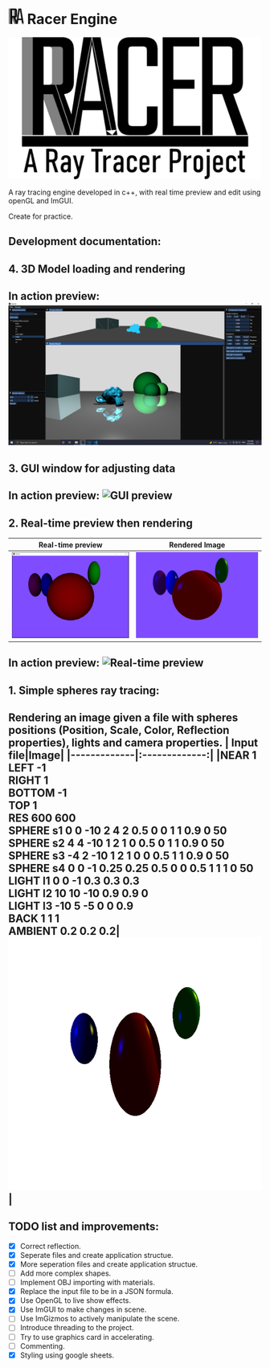 # <img src="assets/logo/racer-icon.png" alt="drawing" style="width:2ex;"/> Racer Engine
<img src="assets/logo/racer-logo.png" alt="drawing" style="width:600px;"/>

A ray tracing engine developed in c++, with real time preview and edit using openGL and ImGUI.

Create for practice. 

## Development documentation:
## 4. 3D Model loading and rendering

In action preview:
![model loading](assets/media/GUI/scene-with-render.png "model loading")
---
## 3. GUI window for adjusting data

In action preview:
![GUI preview](assets/media/rcaer-gui.gif "GUI preview")
---
## 2. Real-time preview then rendering
| Real-time preview | Rendered Image |
|-------------|:-------------:|
|![Real-time preview](assets/media/preview-window.PNG "Real-time preview")|![Rendered Image](assets/media/render-image.png "Rendered Image")|

In action preview:
![Real-time preview](assets/media/Progress%231.gif "Real-time preview")
---
## 1. Simple spheres ray tracing:
Rendering an image given a file with spheres positions (Position, Scale, Color, Reflection properties), lights and camera properties.
| Input file|Image|
|-------------|:-------------:|
|NEAR 1<br>LEFT -1<br>RIGHT 1<br>BOTTOM -1<br>TOP 1<br>RES 600 600<br>SPHERE s1 0 0 -10 2 4 2 0.5 0 0 1 1 0.9 0 50<br>SPHERE s2 4 4 -10 1 2 1 0 0.5 0 1 1 0.9 0 50<br>SPHERE s3 -4 2 -10 1 2 1 0 0 0.5 1 1 0.9 0 50<br>SPHERE s4 0 0 -1 0.25 0.25 0.5 0 0 0.5 1 1 1 0 50<br>LIGHT l1 0 0 -1 0.3 0.3 0.3<br>LIGHT l2 10 10 -10 0.9 0.9 0<br>LIGHT l3 -10 5 -5 0 0 0.9<br>BACK 1 1 1<br>AMBIENT 0.2 0.2 0.2|![Spheres ray tracing](tests/illum/testIllum.png "Spheres")|
---


## TODO list and improvements:
- [x] Correct reflection.
- [x] Seperate files and create application structue.
- [x] More seperation files and create application structue.
- [ ] Add more complex shapes.
- [ ] Implement OBJ importing with materials.
- [x] Replace the input file to be in a JSON formula.
- [x] Use OpenGL to live show effects.
- [x] Use ImGUI to make changes in scene.
- [ ] Use ImGizmos to actively manipulate the scene.
- [ ] Introduce threading to the project.
- [ ] Try to use graphics card in accelerating.
- [ ] Commenting.
- [x] Styling using google sheets.
